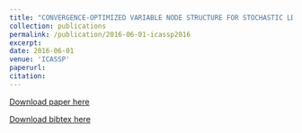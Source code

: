 ```yaml
---
title: "CONVERGENCE-OPTIMIZED VARIABLE NODE STRUCTURE FOR STOCHASTIC LDPC DECODER"
collection: publications
permalink: /publication/2016-06-01-icassp2016
excerpt:
date: 2016-06-01
venue: 'ICASSP'
paperurl:
citation:
---
```


[Download paper here](https://diwu1990.github.io/files/icassp2016_paper.pdf)

[Download bibtex here](https://diwu1990.github.io/files/icassp2016_paper.bib)